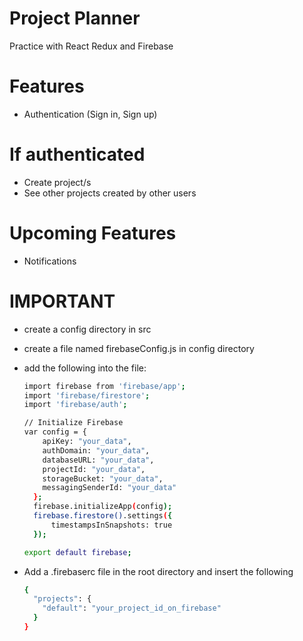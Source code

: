 # Project Planner
Practice with React Redux and Firebase

# Features
- Authentication (Sign in, Sign up)
# If authenticated
  - Create project/s
  - See other projects created by other users

# Upcoming Features
- Notifications


# IMPORTANT
- create a config directory in src
- create a file named firebaseConfig.js in config directory
- add the following into the file:

  ```sh
  import firebase from 'firebase/app';
  import 'firebase/firestore';
  import 'firebase/auth';

  // Initialize Firebase
  var config = {
      apiKey: "your_data",
      authDomain: "your_data",
      databaseURL: "your_data",
      projectId: "your_data",
      storageBucket: "your_data",
      messagingSenderId: "your_data"
    };
    firebase.initializeApp(config);
    firebase.firestore().settings({
        timestampsInSnapshots: true
    });

  export default firebase;
  ```

- Add a .firebaserc file in the root directory and insert the following

  ```sh
  {
    "projects": {
      "default": "your_project_id_on_firebase"
    }
  }
  ```